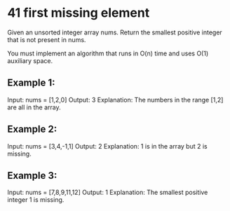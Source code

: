 # 41 first missing element
Given an unsorted integer array nums. Return the smallest positive integer that is not present in nums.

You must implement an algorithm that runs in O(n) time and uses O(1) auxiliary space.

 

## Example 1:

Input: nums = [1,2,0]
Output: 3
Explanation: The numbers in the range [1,2] are all in the array.

## Example 2:

Input: nums = [3,4,-1,1]
Output: 2
Explanation: 1 is in the array but 2 is missing.

## Example 3:

Input: nums = [7,8,9,11,12]
Output: 1
Explanation: The smallest positive integer 1 is missing.

 
